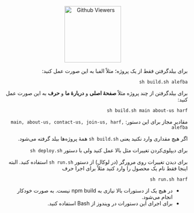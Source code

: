 
<p align="center">
<img alt="Github Viewers" width="150" src="https://komarev.com/ghpvc/?username=roshan-ai&style=flat-square&color=green">
</p>

<!-- ### Time spent on typing source code:
#### Alefba
[![wakatime](https://wakatime.com/badge/user/2fc4b18b-ec8f-46e8-be9b-2b05a111037b/project/714a6af7-1548-4ec1-8e16-b1153deeec0c.svg)](https://wakatime.com/badge/user/2fc4b18b-ec8f-46e8-be9b-2b05a111037b/project/714a6af7-1548-4ec1-8e16-b1153deeec0c)
#### Roshan
[![wakatime](https://wakatime.com/badge/user/2fc4b18b-ec8f-46e8-be9b-2b05a111037b/project/f9e4dfd9-e17d-4fa7-823e-cd2f7f933f66.svg)](https://wakatime.com/badge/user/2fc4b18b-ec8f-46e8-be9b-2b05a111037b/project/f9e4dfd9-e17d-4fa7-823e-cd2f7f933f66)
#### Harf
[![wakatime](https://wakatime.com/badge/user/2fc4b18b-ec8f-46e8-be9b-2b05a111037b/project/044395f9-e132-4936-9209-e68800af30cd.svg)](https://wakatime.com/badge/user/2fc4b18b-ec8f-46e8-be9b-2b05a111037b/project/044395f9-e132-4936-9209-e68800af30cd)
#### About us
[![wakatime](https://wakatime.com/badge/user/2fc4b18b-ec8f-46e8-be9b-2b05a111037b/project/bd0e701a-d1d5-40ed-b493-491017ab09b3.svg)](https://wakatime.com/badge/user/2fc4b18b-ec8f-46e8-be9b-2b05a111037b/project/bd0e701a-d1d5-40ed-b493-491017ab09b3)
#### Contact us
[![wakatime](https://wakatime.com/badge/user/2fc4b18b-ec8f-46e8-be9b-2b05a111037b/project/46b93f59-6b76-43e2-946e-105a6facfc32.svg)](https://wakatime.com/badge/user/2fc4b18b-ec8f-46e8-be9b-2b05a111037b/project/46b93f59-6b76-43e2-946e-105a6facfc32)
### Join us
[![wakatime](https://wakatime.com/badge/user/2fc4b18b-ec8f-46e8-be9b-2b05a111037b/project/f98bcec6-7138-4458-8066-e05d78369ca2.svg)](https://wakatime.com/badge/user/2fc4b18b-ec8f-46e8-be9b-2b05a111037b/project/f98bcec6-7138-4458-8066-e05d78369ca2) -->

<div dir="rtl">
برای بیلدگرفتن فقط از یک پروژه؛ مثلاً الفبا به این صورت عمل کنید:

`sh build.sh alefba`

برای بیلدگرفتن از چند پروژه مثلاً **صفحهٔ اصلی** و **دربارهٔ ما** و **حرف** به این صورت عمل کنید:

`sh build.sh main about-us harf`

مقادیر مجاز برای این دستور: `main, about-us, contact-us, join-us, harf, alefba`

اگر هیچ مقداری وارد نکنید یعنی `sh build.sh` همهٔ پروژه‌ها بیلد گرفته می‌شود.

برای دیپلوی‌کردن تغییرات مثل بالا عمل کنید ولی با دستور `sh deploy.sh`

برای دیدن تغییرات روی مرورگر (در لوکال) از دستور `sh run.sh` استفاده کنید. البته اینجا فقط نام یک محصول را وارد کنید مثلاً برای اجرا حرف

`sh run.sh harf`
  
  * در هیچ یک از دستورات بالا نیازی به npm build‌ نیست. به صورت خودکار انجام می‌شود.
  * برای اجرای این دستورات در ویندوز از Bash استفاده کنید.
</div>
